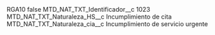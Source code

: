 <?xml version="1.0" encoding="UTF-8"?>
<CustomMetadata xmlns="http://soap.sforce.com/2006/04/metadata" xmlns:xsi="http://www.w3.org/2001/XMLSchema-instance" xmlns:xsd="http://www.w3.org/2001/XMLSchema">
    <label>RGA10</label>
    <protected>false</protected>
    <values>
        <field>MTD_NAT_TXT_Identificador__c</field>
        <value xsi:type="xsd:string">1023</value>
    </values>
    <values>
        <field>MTD_NAT_TXT_Naturaleza_HS__c</field>
        <value xsi:type="xsd:string">Incumplimiento de cita</value>
    </values>
    <values>
        <field>MTD_NAT_TXT_Naturaleza_cia__c</field>
        <value xsi:type="xsd:string">Incumplimiento de servicio urgente</value>
    </values>
</CustomMetadata>
